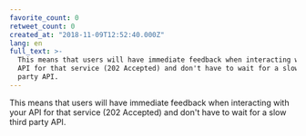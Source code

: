 ```yaml
---
favorite_count: 0
retweet_count: 0
created_at: "2018-11-09T12:52:40.000Z"
lang: en
full_text: >-
  This means that users will have immediate feedback when interacting with your
  API for that service (202 Accepted) and don't have to wait for a slow third
  party API.
---
```


This means that users will have immediate feedback when interacting with your
API for that service (202 Accepted) and don't have to wait for a slow third
party API.
